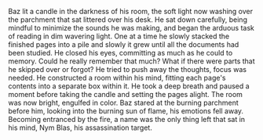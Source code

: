 Baz lit a candle in the darkness of his room, the soft light now washing over the parchment that sat littered over his desk. He sat down carefully, being mindful to minimize the sounds he was making, and began the arduous task of reading in dim wavering light. One at a time he slowly stacked the finished pages into a pile and slowly it grew until all the documents had been studied. He closed his eyes, committing as much as he could to memory. Could he really remember that much? What if there were parts that he skipped over or forgot? He tried to push away the thoughts, focus was needed. He constructed a room within his mind, fitting each page's contents into a separate box within it. He took a deep breath and paused a moment before taking the candle and setting the pages alight. The room was now bright, engulfed in color. Baz stared at the burning parchment before him, looking into the burning sun of flame, his emotions fell away. Becoming entranced by the fire, a name was the only thing left that sat in his mind, Nym Blas, his assassination target.